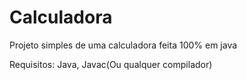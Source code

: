 # Calculadora
Projeto simples de uma calculadora feita 100% em java

Requisitos:
Java, Javac(Ou qualquer compilador)
